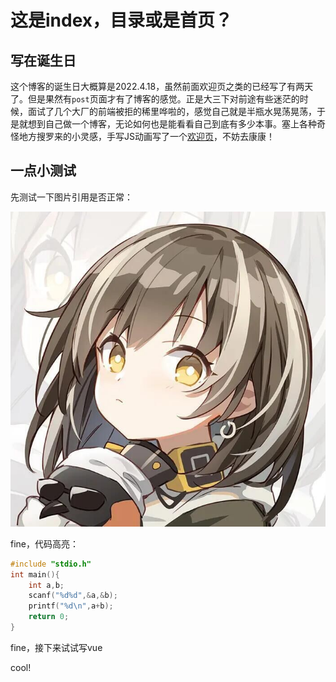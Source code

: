 # 这是index，目录或是首页？

## 写在诞生日

这个博客的诞生日大概算是2022.4.18，虽然前面欢迎页之类的已经写了有两天了。但是果然有`post`页面才有了博客的感觉。正是大三下对前途有些迷茫的时候，面试了几个大厂的前端被拒的稀里哗啦的，感觉自己就是半瓶水晃荡晃荡，于是就想到自己做一个博客，无论如何也是能看看自己到底有多少本事。塞上各种奇怪地方搜罗来的小灵感，手写JS动画写了一个[欢迎页](/)，不妨去康康！

## 一点小测试

先测试一下图片引用是否正常：

![](../assets/avatar.jpg)

fine，代码高亮：

```c
#include "stdio.h"
int main(){
    int a,b;
    scanf("%d%d",&a,&b);
    printf("%d\n",a+b);
    return 0;
}
```

fine，接下来试试写vue

<Counter/>
<script setup>
import Counter from '../components/Counter.vue'
</script>

cool!
